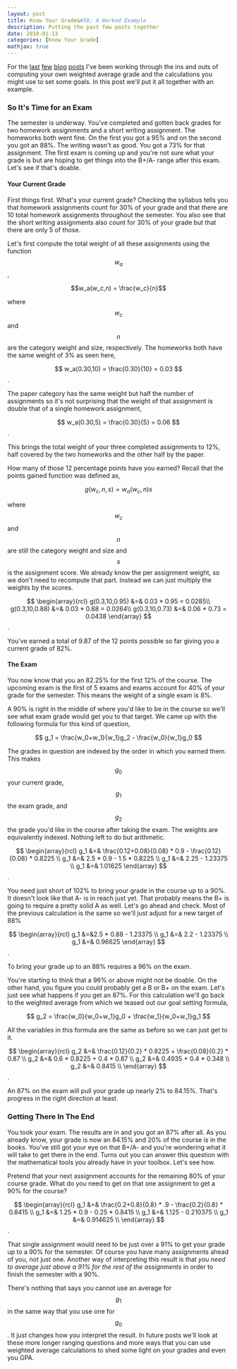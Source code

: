 ```yaml
---
layout: post
title: Know Your Grade&#58; A Worked Example
description: Putting the past few posts together
date: 2018-01-13
categories: [Know Your Grade]
mathjax: true
---
```



For the [last](/blog/2018/01/Know-Your-Grade-Single.md) [few](/blog/2018/01/Know-Your-Grade-Single-Maths.md) [blog](/blog/2018/01/Know-Your-Grade-Single-Being-Proactive.md) [posts](/blog/2018/01/Know-Your-Grade-Goals.md) I've been working through the ins and outs of computing your own weighted average grade and the calculations you might use to set some goals. In this post we'll put it all together with an example.

### So It's Time for an Exam

The semester is underway. You've completed and gotten back grades for two homework assignments and a short writing assignment. The homeworks both went fine. On the first you got a 95% and on the second you got an 88%. The writing wasn't as good. You got a 73% for that assignment. The first exam is coming up and you're not sure what your grade is but are hoping to get things into the B+/A- range after this exam.  Let's see if that's doable.


#### Your Current Grade

First things first. What's your current grade? Checking the syllabus tells you that homework assignments count for 30% of your grade and that there are 10 total homework assignments throughout the semester. You also see that the short writing assignments also count for 30% of your grade but that there are only 5 of those.  

Let's first compute the total weight of all these assignments using the function $$ w_a $$,  

$$w_a(w_c,n) = \frac{w_c}{n}$$  

where $$w_c$$ and $$n$$ are the category weight and size, respectively. The homeworks both have the same weight of 3% as seen here,  

$$
w_a(0.30,10) = \frac{0.30}{10} = 0.03
$$.

The paper category has the same weight but half the number of assignments so it's not surprising that the weight of that assignment is double that of a single homework assignment,

$$
w_a(0.30,5) = \frac{0.30}{5} = 0.06
$$.

This brings the total weight of your three completed assignments to 12%, half covered by the two homeworks and the other half by the paper.

How many of those 12 percentage points have you earned? Recall that the points gained function was defined as,  

$$g(w_c,n,s) = w_a(w_c,n)s $$  

where $$w_c$$ and $$n$$ are still the category weight and size and $$s$$ is the assignment score. We already know the per assignment weight, so we don't need to recompute that part. Instead we can just multiply the weights by the scores.

$$
\begin{array}{rcl}
g(0.3,10,0.95) &=& 0.03 * 0.95  = 0.0285\\
g(0.3,10,0.88) &=& 0.03 * 0.88  = 0.0264\\
g(0.3,10,0.73) &=& 0.06 * 0.73  = 0.0438
\end{array}
$$.  

You've earned a total of 9.87 of the 12 points possible so far giving you a current grade of 82%.

#### The Exam

You now know that you an 82.25% for the first 12% of the course.  The upcoming exam is the first of 5 exams and exams account for 40% of your grade for the semester. This means the weight of a single exam is 8%.   

A 90% is right in the middle of where you'd like to be in the course so we'll see what exam grade would get you to that target.  We came up with the following formula for this kind of question,

$$ g_1 = \frac{w_0+w_1}{w_1}g_2 - \frac{w_0}{w_1}g_0 $$  

The grades in question are indexed by the order in which you earned them. This makes $$g_0$$ your current grade, $$g_1$$ the exam grade, and $$g_2$$ the grade you'd like in the course after taking the exam. The weights are equivalently indexed. Nothing left to do but arithmetic.

$$
\begin{array}{rcl}
g_1 &=& \frac{0.12+0.08}{0.08} * 0.9 - \frac{0.12}{0.08} * 0.8225 \\
g_1 &=& 2.5 * 0.9 - 1.5 * 0.8225 \\
g_1 &=& 2.25 - 1.23375 \\
g_1 &=& 1.01625
\end{array}
$$.  

You need just short of 102% to bring your grade in the course up to a 90%.  It doesn't look like that A- is in reach just yet.  That probably means the B+ is going to require a pretty solid A as well. Let's go ahead and check. Most of the previous calculation is the same so we'll just adjust for a new target of 88%

$$
\begin{array}{rcl}
g_1 &=&2.5 * 0.88 - 1.23375 \\
g_1 &=& 2.2 - 1.23375 \\
g_1 &=& 0.96625
\end{array}
$$.  

To bring your grade up to an 88% requires a 96% on the exam.  

You're starting to think that a 96% or above might not be doable. On the other hand, you figure you could probably get a B or B+ on the exam.  Let's just see what happens if you get an 87%. For this calculation we'll go back to the weighted average from which we teased out our goal setting formula,  

$$
g_2 = \frac{w_0}{w_0+w_1}g_0 + \frac{w_1}{w_0+w_1}g_1
$$  

All the variables in this formula are the same as before so we can just get to it.

$$
\begin{array}{rcl}
g_2 &=& \frac{0.12}{0.2} * 0.8225 + \frac{0.08}{0.2} * 0.87 \\
g_2 &=& 0.6 * 0.8225 + 0.4 * 0.87 \\
g_2 &=& 0.4935 + 0.4 * 0.348 \\
g_2 &=& 0.8415 \\
\end{array}
$$.  

An 87% on the exam will pull your grade up nearly 2% to 84.15%.  That's progress in the right direction at least.

### Getting There In The End

You took your exam. The results are in and you got an 87% after all. As you already know, your grade is now an 84.15% and 20% of the course is in the books. You've still got your eye on that B+/A- and you're wondering what it will take to get there in the end. Turns out you can answer this question with the mathematical tools you already have in your toolbox. Let's see how.

Pretend that your next assignment accounts for the remaining 80% of your course grade. What do you need to get on that one assignment to get a 90% for the course?  

$$
\begin{array}{rcl}
g_1 &=& \frac{0.2+0.8}{0.8} * .9 - \frac{0.2}{0.8} * 0.8415 \\
g_1 &=& 1.25 * 0.9 - 0.25 * 0.8415 \\
g_1 &=& 1.125 - 0.210375 \\
g_1 &=& 0.914625 \\
\end{array}
$$.  

That single assignment would need to be just over a 91% to get your grade up to a 90% for the semester. Of course you have many assignments ahead of you, not just one. Another way of interpreting this result is that *you need to average just above a 91% for the rest of the assignments* in order to finish the semester with a 90%.

There's nothing that says you cannot use an average for $$g_1$$ in the same way that you use one for $$g_0$$.  It just changes how you interpret the result.  In future posts we'll look at these more longer ranging questions and more ways that you can use weighted average calculations to shed some light on your grades and even you GPA.
